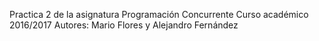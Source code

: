 Practica 2 de la asignatura Programación Concurrente
Curso académico 2016/2017
Autores: Mario Flores y Alejandro Fernández